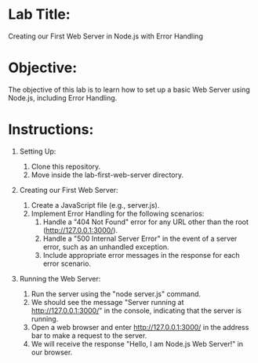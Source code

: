 # Lab Title:
Creating our First Web Server in Node.js with Error Handling

# Objective:
The objective of this lab is to learn how to set up a basic Web Server using Node.js, including Error Handling.

# Instructions:
1. Setting Up:
   1. Clone this repository.
   2. Move inside the lab-first-web-server directory.

2. Creating our First Web Server:
   1. Create a JavaScript file (e.g., server.js).
   2. Implement Error Handling for the following scenarios:
      1. Handle a "404 Not Found" error for any URL other than the root (http://127.0.0.1:3000/).
      2. Handle a "500 Internal Server Error" in the event of a server error, such as an unhandled exception.
      3. Include appropriate error messages in the response for each error scenario.

3. Running the Web Server:
   1. Run the server using the "node server.js" command.
   2. We should see the message "Server running at http://127.0.0.1:3000/" in the console, indicating that the server is running.
   3. Open a web browser and enter http://127.0.0.1:3000/ in the address bar to make a request to the server.
   4. We will receive the response "Hello, I am Node.js Web Server!" in our browser.